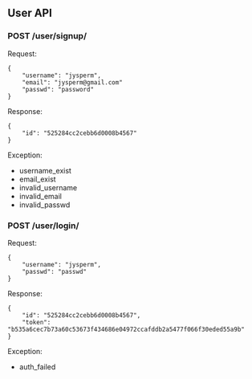 ## User API

### POST /user/signup/

Request:

    {
        "username": "jysperm",
        "email": "jysperm@gmail.com"
        "passwd": "password"
    }

Response:

    {
        "id": "525284cc2cebb6d0008b4567"
    }

Exception:

* username_exist
* email_exist
* invalid_username
* invalid_email
* invalid_passwd

### POST /user/login/

Request:

    {
        "username": "jysperm",
        "passwd": "passwd"
    }

Response:

    {
        "id": "525284cc2cebb6d0008b4567",
        "token": "b535a6cec7b73a60c53673f434686e04972ccafddb2a5477f066f30eded55a9b"
    }

Exception:

* auth_failed
